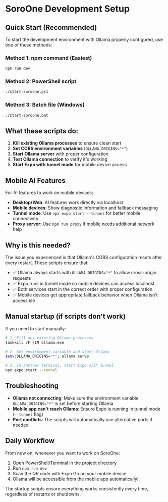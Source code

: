 # SoroOne Development Setup

## Quick Start (Recommended)

To start the development environment with Ollama properly configured, use one of these methods:

### Method 1: npm command (Easiest)
```bash
npm run dev
```

### Method 2: PowerShell script
```bash
./start-soroone.ps1
```

### Method 3: Batch file (Windows)
```bash
./start-soroone.bat
```

## What these scripts do:

1. **Kill existing Ollama processes** to ensure clean start
2. **Set CORS environment variables** (`OLLAMA_ORIGINS="*"`) 
3. **Start Ollama server** with proper configuration
4. **Test Ollama connection** to verify it's working
5. **Start Expo with tunnel mode** for mobile device access

## Mobile AI Features

For AI features to work on mobile devices:

- **Desktop/Web**: AI features work directly via localhost
- **Mobile devices**: Show diagnostic information and fallback messaging
- **Tunnel mode**: Use `npx expo start --tunnel` for better mobile connectivity
- **Proxy server**: Use `npm run proxy` if mobile needs additional network help

## Why is this needed?

The issue you experienced is that Ollama's CORS configuration resets after every restart. These scripts ensure that:

- ✅ Ollama always starts with `OLLAMA_ORIGINS="*"` to allow cross-origin requests
- ✅ Expo runs in tunnel mode so mobile devices can access localhost
- ✅ Both services start in the correct order with proper configuration
- ✅ Mobile devices get appropriate fallback behavior when Ollama isn't accessible

## Manual startup (if scripts don't work)

If you need to start manually:

```bash
# 1. Kill any existing Ollama processes
taskkill /F /IM ollama.exe

# 2. Set environment variable and start Ollama
$env:OLLAMA_ORIGINS="*"; ollama serve

# 3. In another terminal, start Expo with tunnel
npx expo start --tunnel
```

## Troubleshooting

- **Ollama not connecting**: Make sure the environment variable `OLLAMA_ORIGINS="*"` is set before starting Ollama
- **Mobile app can't reach Ollama**: Ensure Expo is running in tunnel mode (`--tunnel` flag)
- **Port conflicts**: The scripts will automatically use alternative ports if needed

## Daily Workflow

From now on, whenever you want to work on SoroOne:

1. Open PowerShell/Terminal in the project directory
2. Run `npm run dev`
3. Scan the QR code with Expo Go on your mobile device
4. Ollama will be accessible from the mobile app automatically!

The startup scripts ensure everything works consistently every time, regardless of restarts or shutdowns.